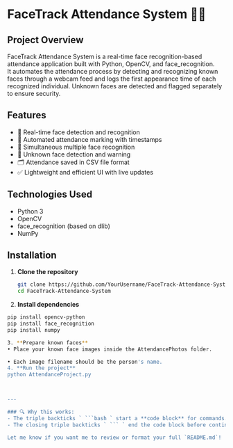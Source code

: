 # FaceTrack Attendance System 🎥🧠

## Project Overview
FaceTrack Attendance System is a real-time face recognition-based attendance application built with Python, OpenCV, and face_recognition.  
It automates the attendance process by detecting and recognizing known faces through a webcam feed and logs the first appearance time of each recognized individual. Unknown faces are detected and flagged separately to ensure security.

## Features
- 📸 Real-time face detection and recognition
- 🧾 Automated attendance marking with timestamps
- 👥 Simultaneous multiple face recognition
- 🚨 Unknown face detection and warning
- 🗂️ Attendance saved in CSV file format
- ✅ Lightweight and efficient UI with live updates

## Technologies Used
- Python 3
- OpenCV
- face_recognition (based on dlib)
- NumPy

## Installation

1. **Clone the repository**
   ```bash
   git clone https://github.com/YourUsername/FaceTrack-Attendance-System.git
   cd FaceTrack-Attendance-System
2. **Install dependencies**
```bash
pip install opencv-python
pip install face_recognition
pip install numpy

3. **Prepare known faces**
• Place your known face images inside the AttendancePhotos folder.

• Each image filename should be the person's name.
4. **Run the project**
python AttendanceProject.py



---

### 🔍 Why this works:
- The triple backticks ` ```bash ` start a **code block** for commands.
- The closing triple backticks ` ``` ` end the code block before continuing with plain text.

Let me know if you want me to review or format your full `README.md`!

